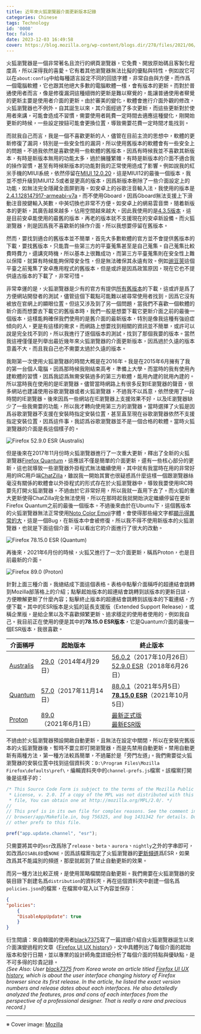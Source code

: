 ```yaml
---
title: 近年來火狐瀏覽器介面更新版本記錄
categories: Chinese
tags: Technology
id: '0008'
toc: false
date: 2023-12-03 16:49:58
cover: https://blog.mozilla.org/wp-content/blogs.dir/278/files/2021/06/fx_website_meta-image_tips-tricks_alt-04.png
---
```

<div lang="zh-TW">

火狐瀏覽器是一個非常著名且流行的網頁瀏覽器，它免費、開放原始碼且客製化程度高，所以深得我的喜愛。它有着其他瀏覽器無法比擬的優點與特性，例如說它可以在`about:config`中給每種語言設定不同的回退字體，非常自由與方便。而作爲一個電腦軟體，它也跟其他絕大多數的電腦軟體一樣，會有版本的更新。而對於普通使用者而言，像是修復漏洞這種細微的更新是難以察覺的，能讓普通使用者察覺的更新主要是使用者介面的更新。由於審美的變化，軟體會進行介面外觀的修改，火狐瀏覽器也不例外。自其誕生以來，其介面經過了多次更新，而這些更新對於使用者來講，可能會造成不習慣，需要使用者耗費一定時間去適應這種變化，剛開始更新的時候，一些設定按鈕可能會更換位置，導致需要花費一定時間才能找到。
<!-- MORE -->
而就我自己而言，我是一個不喜歡更新的人，儘管在目前主流的思想中，軟體的更新修復了漏洞，特別是一些安全性的漏洞，所以使用舊版本的軟體會有一些安全上的問題。不過我依然是喜歡使用一些軟體的舊版本，因爲有時候我並不喜歡其新版本，有時是新版本無用的功能太多，過於臃腫繁雜，有時是新版本的介面不適合我的操作習慣，甚至有時候新版本的功能對我的正常使用造成了影響。例如說我的紅米手機的MIUI系統，依然停留在[MIUI 12.0.20](https://xiaomirom.com/download/redmi-note-9-4g-9t-9-power-lime-stable-V12.0.20.0.QJQCNXM/)，這是MIUI12的最後一個版本，我並不想升級到MIUI12.5或者是更高的版本，因爲新版本刪除了一些介面設定上的功能，如無法完全隱藏全面屏劉海。如安卓上的谷歌注音輸入法，我使用的版本是[2.4.1.128147917-armeabi-v7a](https://apkpure.com/google-zhuyin-input/com.google.android.apps.inputmethod.zhuyin/download/2.4.1.128147917-armeabi-v7a)，而不使用Gboard，因爲Gboard無法支援上下滑動注音按鍵輸入英數，中英切換也非常不方便。如安卓上的網易雲音樂，隨着新版本的更新，其廣告越來越多，佔用空間越來越大，因此我使用的是[4.3.5版本](https://www.wandoujia.com/apps/293217/history_v114)，這是目前安卓能使用的最舊的版本，再老的版本就不支援現在的安卓新設備。而火狐瀏覽器，則是因爲我不喜歡新的操作介面，所以我想要停留在舊版本。

然而，要找到適合的舊版本並不簡單，首先大多數軟體的官方並不會提供舊版本的下載，要找舊版本，只能靠一些第三方的平臺蒐集甚至是自己蒐集。自己蒐集比較費時費力，還講究時機，所以基本上很難成功，而第三方平臺蒐集則在安全性上難以保障，就算有時候能夠保障安全性，但是無法確保其永遠有效。例如[豌豆莢](https://www.wandoujia.com/)這個平臺之前蒐集了安卓應用程式的舊版本，但是或許是因爲政策原因，現在它也不提供遠古版本的下載了，非常可惜。

非常幸運的是，火狐瀏覽器是少有的官方有提供[所有舊版本](https://ftp.mozilla.org/pub/firefox/releases/)的下載，這或許是爲了方便網站開發者的測試，儘管這個下載點可能難以被尋常使用者找到，因爲它沒有被放在官網上的顯眼位置。但這又涉及到了另一個問題，當我們不喜歡一個軟體的新介面而想要去下載它的舊版本時，我們一般是想要下載它更新介面之前的最後一個版本，這樣能夠確保我們使用的是舊介面的最新版本，特別是像我這種有強迫症傾向的人，更是有這樣的需求。而網路上想要找到相關的資訊並不簡單，或許可以說是完全找不到的，所以我進行了逐個版本的測試，找到了那個我要的版本。當然我這裡僅僅是列舉出最近幾年來火狐瀏覽器的介面更新版本，因爲過於久遠的版本意義不大，而且我自己也不需要太過於久遠的版本。

我剛第一次使用火狐瀏覽器的時間大概是在2016年。我是在2015年6月擁有了我的第一台個人電腦，因爲那時候我剛結束高考，準備上大學。而當時的我有使用內建軟體的習慣，因爲我認爲無需安裝過多的第三方軟體，能用內建的就用內建的。所以當時我在使用的是IE瀏覽器。儘管當時網路上有很多反對IE瀏覽器的聲音，很多網站也建議使用谷歌瀏覽器或者火狐瀏覽器，不過我不以爲意，依然使用了一段時間的IE瀏覽器。後來因爲一些網站在IE瀏覽器上支援效果不好，以及IE瀏覽器缺少了一些我需要的功能，所以我才轉向使用第三方的瀏覽器。當時選擇了火狐是因爲谷歌瀏覽器不支援在安裝時指定安裝位置，甚至直至現在谷歌瀏覽器依然不支援指定安裝位置，因爲這件事，我認爲谷歌瀏覽器並不是一個合格的軟體。當時火狐瀏覽器的介面是長這個樣子的。

![Firefox 52.9.0 ESR (Australis)](https://cdn.jsdelivr.net/gh/dqwyy/blog-img/0008/52.9.0esr.png)

但是後來在2017年11月份時火狐瀏覽器進行了一次重大更新，釋出了全新的火狐瀏覽器[Firefox Quantum](https://blog.mozilla.org/en/mozilla/introducing-firefox-quantum/)，這應該不僅是簡單的介面更新，還有一些核心部分的更新，這也就導致一些瀏覽器外掛程式無法繼續使用，其中就有我當時在用的非常好用的IRC用戶端[ChatZilla](http://chatzilla.hacksrus.com/)，雖說我一開始其實也很疑惑爲什麼這樣一個跟瀏覽器絲毫沒有關係的軟體會以外掛程式的形式存在於火狐瀏覽器中，導致我要使用IRC時要先打開火狐瀏覽器。不過由於它非常好用，所以我就一直用下去了。而火狐的重大更新使得ChatZilla完全無法使用，所以在那時起我就開始決定繼續停留在更新Firefox Quantum之前的最後一個版本。不過後來由於在Ubuntu下，這個舊版本的火狐瀏覽器無法正常使用[Noto  Color Emoji](https://github.com/googlefonts/noto-emoji)字體，會使得那些繪文字都[顯示得異常的大](https://forum.ubuntu.com.cn/viewtopic.php?p=3212159)，這是一個Bug，在新版本中會被修復，所以我不得不使用新版本的火狐瀏覽器，也就是下面這個介面，可以看出它的介面進行了很大的改動。

![Firefox 78.15.0 ESR (Quantum)](https://cdn.jsdelivr.net/gh/dqwyy/blog-img/0008/78.15.0esr.png)

再後來，2021年6月份的時候，火狐又進行了一次介面更新，稱爲Proton，也是目前最新的介面。

![Firefox 89.0 (Proton)](https://cdn.jsdelivr.net/gh/dqwyy/blog-img/0008/89.0.png)

針對上面三種介面，我總結成下面這個表格。表格中點擊介面稱呼的超連結會跳轉到Mozilla部落格上的介紹；點擊起始版本的超連結會跳轉到該版本的更新日誌，方便瞭解更新了什麼內容；點擊終止版本的超連結會跳轉到該版本的下載連結，方便下載。其中的ESR版本是火狐的延長支援版（Extended Support Release），或稱企業版，是給企業以及不喜歡頻繁更新、追求穩定的使用者使用的，例如我自己。我目前正在使用的便是其中的**78.15.0 ESR版本**，它是Quantum介面的最後一個ESR版本，我很喜歡。

| 介面稱呼 | 起始版本 | 終止版本 | 
| -------- | -------- | -------- |
| [Australis](https://support.mozilla.org/en-US/kb/learn-more-about-design-new-firefox-version-29) | [29.0](https://www.mozilla.org/en-US/firefox/29.0/releasenotes/)（2014年4月29日） | [<i class="fas fa-download"></i> 56.0.2](https://ftp.mozilla.org/pub/firefox/releases/56.0.2/win64/en-US/)（2017年10月26日） <br /> [<i class="fas fa-download"></i> 52.9.0 ESR](https://ftp.mozilla.org/pub/firefox/releases/52.9.0esr/win64/en-US/)（2018年6月26日）|
| [Quantum](https://blog.mozilla.org/en/mozilla/introducing-firefox-quantum/) | [57.0](https://www.mozilla.org/en-US/firefox/57.0/releasenotes/)（2017年11月14日） | [<i class="fas fa-download"></i> 88.0.1](https://ftp.mozilla.org/pub/firefox/releases/88.0.1/win64/en-US/)（2021年5月5日） <br /> [<i class="fas fa-download"></i> **78.15.0 ESR**](https://ftp.mozilla.org/pub/firefox/releases/78.15.0esr/win64/en-US/)（2021年10月5日） |
| [Proton](https://blog.mozilla.org/en/products/firefox/new-firefox-coming-june-1/) | [89.0](https://www.mozilla.org/en-US/firefox/89.0/releasenotes/)（2021年6月1日） | [<i class="fas fa-download"></i> 最新正式版](https://www.mozilla.org/en-US/firefox/windows/) <br /> [<i class="fas fa-download"></i> 最新ESR版](https://www.mozilla.org/en-US/firefox/enterprise/) |

不過由於火狐瀏覽器預設開啟自動更新，且無法在設定中關閉，所以在安裝完舊版本的火狐瀏覽器後，暫時不要立即打開瀏覽器，而是先禁用自動更新。禁用自動更新有兩種方法，第一種方法較爲簡單，不過屬於是「旁門左道」。我們需要從火狐瀏覽器的安裝位置中找到這個資料夾：`D:\Program Files\Mozilla Firefox\defaults\pref\`，編輯資料夾中的`channel-prefs.js`檔案。該檔案打開後是這樣子的：
```js D:\Program Files\Mozilla Firefox\defaults\pref\channel-prefs.js
/* This Source Code Form is subject to the terms of the Mozilla Public
 * License, v. 2.0. If a copy of the MPL was not distributed with this
 * file, You can obtain one at http://mozilla.org/MPL/2.0/. */
//
// This pref is in its own file for complex reasons. See the comment in
// browser/app/Makefile.in, bug 756325, and bug 1431342 for details. Do not add
// other prefs to this file.

pref("app.update.channel", "esr");
```

只需要將其中的`esr`改爲除了`release`、`beta`、`aurora`、`nightly`之外的字串即可，如改爲`DISABLED`或`NONE`，因爲該檔案指定了火狐瀏覽器的[更新頻道](http://kb.mozillazine.org/Software_Update#Update_channels_-_Advanced)爲ESR，如果改爲其不能識別的頻道，那麼就起到了禁止自動更新的效果。

而另一種方法比較正規，是使用策略檔關閉自動更新。我們需要在火狐瀏覽器的安裝目錄下創建名爲`distribution`的資料夾，再在這個資料夾中創建一個名爲`policies.json`的檔案，在檔案中寫入以下內容並保存：
```json D:\Program Files\Mozilla Firefox\distribution\policies.json
{
"policies":
	{
	"DisableAppUpdate": true
	}
}
```

衍生閱讀：來自韓國的使用者[black7375](https://github.com/black7375)寫了一篇詳細介紹自火狐瀏覽器誕生以來介面演變過程的文章《[Firefox UI UX history](https://github.com/black7375/Firefox-UI-Fix/wiki/%5BArticle%5D-0.-Firefox-UI-UX-history)》，文中具體列出了每個介面的起始版本和發行日期，並以專業的設計師角度詳細分析了每個介面的特點與優缺點，是不可多得的珍貴記錄。 <br /> *(See Also: User [black7375](https://github.com/black7375) from Korea wrote an article titled [Firefox UI UX history](https://github.com/black7375/Firefox-UI-Fix/wiki/%5BArticle%5D-0.-Firefox-UI-UX-history), which is about the user interface changing history of Firefox browser since its first release. In the article, he listed the exact version numbers and release dates about each interfaces. He also detailedly analyzed the features, pros and cons of each interfaces from the perspective of a professional designer. That is really a rare and precious record.)*

</div>

----
<span class="is-size-7">

※ Cover image: [Mozilla](https://blog.mozilla.org/en/products/quick-as-a-fox-firefox-keeps-getting-faster/)

</span>